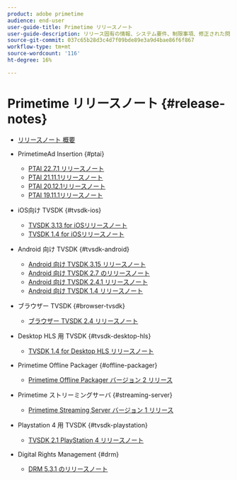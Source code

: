 ```yaml
---
product: adobe primetime
audience: end-user
user-guide-title: Primetime リリースノート
user-guide-description: リリース固有の情報、システム要件、制限事項、修正された問題、既知の問題を示します。
source-git-commit: 037c65b28d3c4d7f09bde89e3a9d4bae86f6f867
workflow-type: tm+mt
source-wordcount: '116'
ht-degree: 16%

---
```



# Primetime リリースノート {#release-notes}

+ [リリースノート 概要](home.md)
+ PrimetimeAd Insertion {#ptai}

   + [PTAI 22.7.1 リリースノート](ptai-22x-release-notes.md)
   + [PTAI 21.11.1リリースノート](ptai-21x-release-notes.md)
   + [PTAI 20.12.1リリースノート](ptai-20x-release-notes.md)
   + [PTAI 19.11.1リリースノート](ptai-19x-release-notes.md)
+ iOS向け TVSDK {#tvsdk-ios}
   + [TVSDK 3.13 for iOSリリースノート](tvsdk-3x-ios.md)
   + [TVSDK 1.4 for iOSリリースノート](tvsdk-1-4-ios.md)
+ Android 向け TVSDK {#tvsdk-android}
   + [Android 向け TVSDK 3.15 リリースノート](tvsdk-3x-android.md)
   + [Android 向け TVSDK 2.7 のリリースノート](tvsdk-27-android.md)
   + [Android 向け TVSDK 2.4.1 リリースノート](tvsdk-24-android.md)
   + [Android 向け TVSDK 1.4 リリースノート](tvsdk-1-4-android.md)
+ ブラウザー TVSDK {#browser-tvsdk}
   + [ブラウザー TVSDK 2.4 リリースノート](tvsdk-24-browser.md)
+ Desktop HLS 用 TVSDK {#tvsdk-desktop-hls}
   + [TVSDK 1.4 for Desktop HLS リリースノート](tvsdk-1-4-desktop-hls.md)
+ Primetime Offline Packager {#offline-packager}
   + [Primetime Offline Packager バージョン 2 リリース](offline-packager-2x-release-note.md)
+ Primetime ストリーミングサーバ {#streaming-server}
   + [Primetime Streaming Server バージョン 1 リリース](primetime-streaming-server-1x.md)
+ Playstation 4 用 TVSDK {#tvsdk-playstation}
   + [TVSDK 2.1 PlayStation 4 リリースノート](tvsdk-21-ps4.md)
+ Digital Rights Management {#drm}
   + [DRM 5.3.1 のリリースノート](drm-531-release-notes.md)
